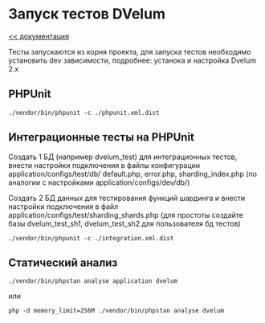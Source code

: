 Запуск тестов DVelum
===
[<< документация](readme.md)

Тесты запускаются из корня проекта, для запуска тестов необходимо установить dev зависимости, подробнее: устанока и настройка Dvelum 2.x
## PHPUnit

    ./vendor/bin/phpunit -c ./phpunit.xml.dist
## Интеграционные тесты на PHPUnit

Создать 1 БД (например  dvelum_test) для интеграционных тестов, внести настройки подключения в файлы конфигурации application/configs/test/db/    default.php, error.php, sharding_index.php (по аналогии с  настройками application/configs/dev/db/)

Создать 2 БД данных для тестирования функций шардинга и внести настройки подключения в файл application/configs/test/sharding_shards.php (для простоты создайте базы dvelum_test_sh1, dvelum_test_sh2  для пользователя бд тестов)

    ./vendor/bin/phpunit -c ./integration.xml.dist
    
## Статический анализ

    ./vendor/bin/phpstan analyse application dvelum

или

    php -d memory_limit=256M ./vendor/bin/phpstan analyse dvelum
    